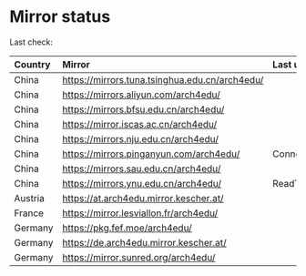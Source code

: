 <script src="./time.js"></script>
# Mirror status
Last check: <script type="text/javascript">localize(1679207081.0640855);</script>

|Country|Mirror|Last update|
|:------|:-----|:----------|
|China|https://mirrors.tuna.tsinghua.edu.cn/arch4edu/|<script type="text/javascript">localize(1679164505);</script>|
|China|https://mirrors.aliyun.com/arch4edu/|<script type="text/javascript">localize(1679164505);</script>|
|China|https://mirrors.bfsu.edu.cn/arch4edu/|<script type="text/javascript">localize(1679164505);</script>|
|China|https://mirror.iscas.ac.cn/arch4edu/|<script type="text/javascript">localize(1679164505);</script>|
|China|https://mirrors.nju.edu.cn/arch4edu/|<script type="text/javascript">localize(1679121142);</script>|
|China|https://mirrors.pinganyun.com/arch4edu/|ConnectionError|
|China|https://mirrors.sau.edu.cn/arch4edu/|<script type="text/javascript">localize(1673850842);</script>|
|China|https://mirrors.ynu.edu.cn/arch4edu/|ReadTimeout|
|Austria|https://at.arch4edu.mirror.kescher.at/|<script type="text/javascript">localize(1679164505);</script>|
|France|https://mirror.lesviallon.fr/arch4edu/|<script type="text/javascript">localize(1679164505);</script>|
|Germany|https://pkg.fef.moe/arch4edu/|<script type="text/javascript">localize(1679164505);</script>|
|Germany|https://de.arch4edu.mirror.kescher.at/|<script type="text/javascript">localize(1679164505);</script>|
|Germany|https://mirror.sunred.org/arch4edu/|<script type="text/javascript">localize(1679164505);</script>|

<script src="./tablefilter/tablefilter.js"></script>
<script src="./table.js"></script>